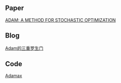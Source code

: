 

## Paper
[ADAM: A METHOD FOR STOCHASTIC OPTIMIZATION](https://arxiv.org/pdf/1412.6980)

## Blog
[Adam的三重罗生门](https://yiddishkop.github.io/%E4%B8%AA%E4%BA%BA%E6%B7%B1%E5%BA%A6%E5%AD%A6%E4%B9%A0%E8%AE%BA%E6%96%87(%E8%8D%89%E7%A8%BF)/Adam%E4%B8%89%E9%87%8D%E7%BD%97%E7%94%9F%E9%97%A8.html#orgf15c8cc)

## Code
[Adamax](https://pytorch.org/docs/stable/generated/torch.optim.Adamax.html#torch.optim.Adamax)